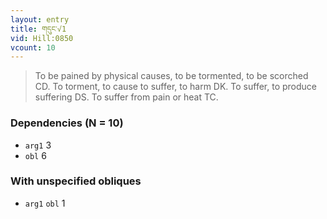 ```yaml
---
layout: entry
title: གདུང་√1
vid: Hill:0850
vcount: 10
---
```

> To be pained by physical causes, to be tormented, to be scorched CD\. To torment, to cause to suffer, to harm DK\. To suffer, to produce suffering DS\. To suffer from pain or heat TC\.


### Dependencies (N = 10)
* `arg1` 3
* `obl` 6


### With unspecified obliques
* `arg1` `obl` 1
